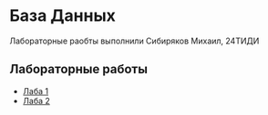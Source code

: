 # База Данных
Лабораторные раобты выполнили Сибиряков Михаил, 24ТИДИ

## Лабораторные работы
- [Лаба 1](./lab1.md)
- [Лаба 2](./lab2.md)